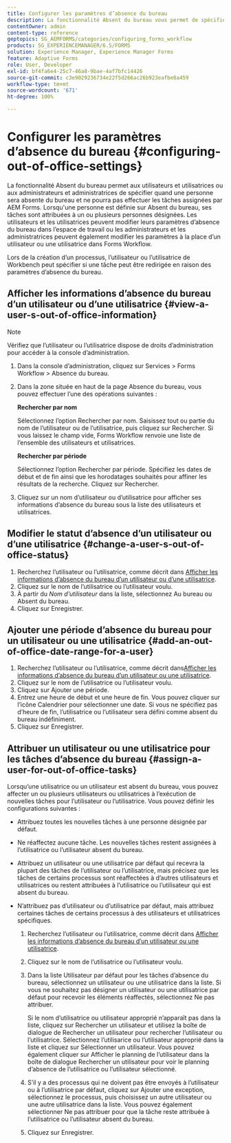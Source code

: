 ```yaml
---
title: Configurer les paramètres d’absence du bureau
description: La fonctionnalité Absent du bureau vous permet de spécifier quand un utilisateur ou une utilisatrice sera absent du bureau et incapable d'accomplir les tâches assignées par AEM Forms.
contentOwner: admin
content-type: reference
geptopics: SG_AEMFORMS/categories/configuring_forms_workflow
products: SG_EXPERIENCEMANAGER/6.5/FORMS
solution: Experience Manager, Experience Manager Forms
feature: Adaptive Forms
role: User, Developer
exl-id: bf4fa6e4-25c7-46a8-9bae-4af7bfc14426
source-git-commit: c3e9029236734e22f5d266ac26b923eafbe0a459
workflow-type: tm+mt
source-wordcount: '671'
ht-degree: 100%

---
```


# Configurer les paramètres d’absence du bureau {#configuring-out-of-office-settings}

La fonctionnalité Absent du bureau permet aux utilisateurs et utilisatrices ou aux administrateurs et administratrices de spécifier quand une personne sera absente du bureau et ne pourra pas effectuer les tâches assignées par AEM Forms. Lorsqu&#39;une personne est définie sur Absent du bureau, ses tâches sont attribuées à un ou plusieurs personnes désignées. Les utilisateurs et les utilisatrices peuvent modifier leurs paramètres d’absence du bureau dans l’espace de travail ou les administrateurs et les administratrices peuvent également modifier les paramètres à la place d’un utilisateur ou une utilisatrice dans Forms Workflow.

Lors de la création d’un processus, l’utilisateur ou l’utilisatrice de Workbench peut spécifier si une tâche peut être redirigée en raison des paramètres d’absence du bureau.

## Afficher les informations d’absence du bureau d’un utilisateur ou d’une utilisatrice {#view-a-user-s-out-of-office-information}

>[!NOTE]
> 
> Vérifiez que l’utilisateur ou l’utilisatrice dispose de droits d’administration pour accéder à la console d’administration.

1. Dans la console d’administration, cliquez sur Services > Forms Workflow > Absence du bureau.
1. Dans la zone située en haut de la page Absence du bureau, vous pouvez effectuer l’une des opérations suivantes :

   **Rechercher par nom**

   Sélectionnez l’option Rechercher par nom. Saisissez tout ou partie du nom de l’utilisateur ou de l’utilisatrice, puis cliquez sur Rechercher. Si vous laissez le champ vide, Forms Workflow renvoie une liste de l’ensemble des utilisateurs et utilisatrices.

   **Rechercher par période**

   Sélectionnez l’option Rechercher par période. Spécifiez les dates de début et de fin ainsi que les horodatages souhaités pour affiner les résultats de la recherche. Cliquez sur Rechercher.

1. Cliquez sur un nom d’utilisateur ou d’utilisatrice pour afficher ses informations d’absence du bureau sous la liste des utilisateurs et utilisatrices.

## Modifier le statut d’absence d’un utilisateur ou d’une utilisatrice {#change-a-user-s-out-of-office-status}

1. Recherchez l’utilisateur ou l’utilisatrice, comme décrit dans [Afficher les informations d’absence du bureau d’un utilisateur ou d’une utilisatrice](configuring-out-office-settings.md#view-a-user-s-out-of-office-information).
1. Cliquez sur le nom de l’utilisatrice ou l’utilisateur voulu.
1. À partir du *Nom d’utilisateur* dans la liste, sélectionnez Au bureau ou Absent du bureau.
1. Cliquez sur Enregistrer.

## Ajouter une période d’absence du bureau pour un utilisateur ou une utilisatrice {#add-an-out-of-office-date-range-for-a-user}

1. Recherchez l’utilisateur ou l’utilisatrice, comme décrit dans[Afficher les informations d’absence du bureau d’un utilisateur ou une utilisatrice](configuring-out-office-settings.md#view-a-user-s-out-of-office-information).
1. Cliquez sur le nom de l’utilisatrice ou l’utilisateur voulu.
1. Cliquez sur Ajouter une période.
1. Entrez une heure de début et une heure de fin. Vous pouvez cliquer sur l’icône Calendrier pour sélectionner une date. Si vous ne spécifiez pas d’heure de fin, l’utilisatrice ou l’utilisateur sera défini comme absent du bureau indéfiniment.
1. Cliquez sur Enregistrer.

## Attribuer un utilisateur ou une utilisatrice pour les tâches d’absence du bureau {#assign-a-user-for-out-of-office-tasks}

Lorsqu’une utilisatrice ou un utilisateur est absent du bureau, vous pouvez affecter un ou plusieurs utilisateurs ou utilisatrices à l’exécution de nouvelles tâches pour l’utilisateur ou l’utilisatrice. Vous pouvez définir les configurations suivantes :

* Attribuez toutes les nouvelles tâches à une personne désignée par défaut.
* Ne réaffectez aucune tâche. Les nouvelles tâches restent assignées à l’utilisatrice ou l’utilisateur absent du bureau.
* Attribuez un utilisateur ou une utilisatrice par défaut qui recevra la plupart des tâches de l’utilisateur ou l’utilisatrice, mais précisez que les tâches de certains processus sont réaffectées à d’autres utilisateurs et utilisatrices ou restent attribuées à l’utilisatrice ou l’utilisateur qui est absent du bureau.
* N’attribuez pas d’utilisateur ou d’utilisatrice par défaut, mais attribuez certaines tâches de certains processus à des utilisateurs et utilisatrices spécifiques.

   1. Recherchez l’utilisateur ou l’utilisatrice, comme décrit dans [Afficher les informations d’absence du bureau d’un utilisateur ou une utilisatrice](configuring-out-office-settings.md#view-a-user-s-out-of-office-information).
   1. Cliquez sur le nom de l’utilisatrice ou l’utilisateur voulu.
   1. Dans la liste Utilisateur par défaut pour les tâches d’absence du bureau, sélectionnez un utilisateur ou une utilisatrice dans la liste. Si vous ne souhaitez pas désigner un utilisateur ou une utilisatrice par défaut pour recevoir les éléments réaffectés, sélectionnez Ne pas attribuer.

      Si le nom d’utilisatrice ou utilisateur approprié n’apparaît pas dans la liste, cliquez sur Rechercher un utilisateur et utilisez la boîte de dialogue de Rechercher un utilisateur pour rechercher l’utilisateur ou l’utilisatrice. Sélectionnez l’utilisarice ou l’utilisateur approprié dans la liste et cliquez sur Sélectionner un utilisateur. Vous pouvez également cliquer sur Afficher le planning de l’utilisateur dans la boîte de dialogue Rechercher un utilisateur pour voir le planning d’absence de l’utilisatrice ou l’utilisateur sélectionné.

   1. S’il y a des processus qui ne doivent pas être envoyés à l’utilisateur ou à l’utilisatrice par défaut, cliquez sur Ajouter une exception, sélectionnez le processus, puis choisissez un autre utilisateur ou une autre utilisatrice dans la liste. Vous pouvez également sélectionner Ne pas attribuer pour que la tâche reste attribuée à l’utilisatrice ou l’utilisateur absent du bureau.
   1. Cliquez sur Enregistrer.
